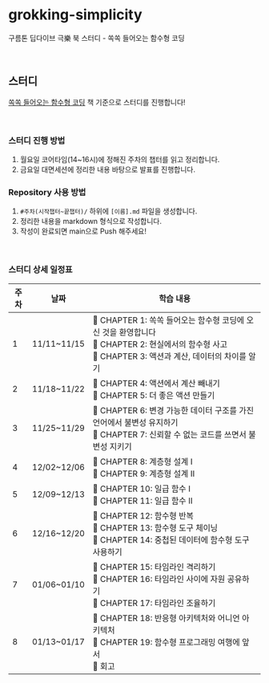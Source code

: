 # grokking-simplicity
구름톤 딥다이브 극樂 북 스터디 - 쏙쏙 들어오는 함수형 코딩

<br />

## 스터디

[쏙쏙 들어오는 함수형 코딩](https://m.yes24.com/Goods/Detail/108748841) 책 기준으로 스터디를 진행합니다!

<br />

### 스터디 진행 방법

1. 월요일 코어타임(14~16시)에 정해진 주차의 챕터를 읽고 정리합니다.
2. 금요일 대면세션에 정리한 내용 바탕으로 발표를 진행합니다.

### Repository 사용 방법

1. `#주차(시작챕터~끝챕터)/` 하위에 `[이름].md` 파일을 생성합니다.
2. 정리한 내용을 markdown 형식으로 작성합니다.
3. 작성이 완료되면 main으로 Push 해주세요!

<br />

### 스터디 상세 일정표

| 주차 | 날짜 | 학습 내용 |
|------|------|-----------|
| 1 | 11/11~11/15 | 🔷 CHAPTER 1: 쏙쏙 들어오는 함수형 코딩에 오신 것을 환영합니다<br>🔷 CHAPTER 2: 현실에서의 함수형 사고<br>🔷 CHAPTER 3: 액션과 계산, 데이터의 차이를 알기 |
| 2 | 11/18~11/22 | 🔷 CHAPTER 4: 액션에서 계산 빼내기<br>🔷 CHAPTER 5: 더 좋은 액션 만들기 |
| 3 | 11/25~11/29 | 🔷 CHAPTER 6: 변경 가능한 데이터 구조를 가진 언어에서 불변성 유지하기<br>🔷 CHAPTER 7: 신뢰할 수 없는 코드를 쓰면서 불변성 지키기 |
| 4 | 12/02~12/06 | 🔷 CHAPTER 8: 계층형 설계 I<br>🔷 CHAPTER 9: 계층형 설계 II |
| 5 | 12/09~12/13 | 🔷 CHAPTER 10: 일급 함수 I<br>🔷 CHAPTER 11: 일급 함수 II |
| 6 | 12/16~12/20 | 🔷 CHAPTER 12: 함수형 반복<br>🔷 CHAPTER 13: 함수형 도구 체이닝<br>🔷 CHAPTER 14: 중첩된 데이터에 함수형 도구 사용하기 |
| 7 | 01/06~01/10 | 🔷 CHAPTER 15: 타임라인 격리하기<br>🔷 CHAPTER 16: 타임라인 사이에 자원 공유하기<br>🔷 CHAPTER 17: 타임라인 조율하기 |
| 8 | 01/13~01/17 | 🔷 CHAPTER 18: 반응형 아키텍처와 어니언 아키텍처<br>🔷 CHAPTER 19: 함수형 프로그래밍 여행에 앞서<br>🔷 회고 |
